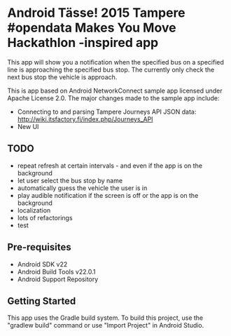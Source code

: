 
Android Tässe! 2015 Tampere #opendata Makes You Move Hackathlon -inspired app  
===================================

This app will show you a notification when the specified bus on a specified line is approaching the specified bus stop. The currently only check the next bus stop the vehicle is approach.

This is app based on Android NetworkConnect sample app licensed under Apache License 2.0. The major changes made to the sample app include:

- Connecting to and parsing Tampere Journeys API JSON data: http://wiki.itsfactory.fi/index.php/Journeys_API
- New UI
  
TODO
------------

- repeat refresh at certain intervals - and even if the app is on the background
- let user select the bus stop by name
- automatically guess the vehicle the user is in
- play audible notification if the screen is off or the app is on the background
- localization
- lots of refactorings
- test

Pre-requisites
--------------

- Android SDK v22
- Android Build Tools v22.0.1
- Android Support Repository

Getting Started
---------------

This app uses the Gradle build system. To build this project, use the
"gradlew build" command or use "Import Project" in Android Studio.
